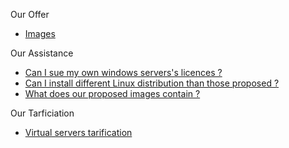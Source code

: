 
Our Offer                                                          
                                                                      
*   [Images](https://support.cloudwatt.com/kb/images.html)                
                         
Our Assistance                                                            
                                                                      
*   [Can I sue my own windows servers's licences ?](https://support.cloudwatt.com/kb/faq/serveurs-cloud/puis-je-utiliser-mes-propres-licences-windows-server.html)                              
*   [Can I install different Linux distribution than those proposed ?](https://support.cloudwatt.com/kb/faq/serveurs-cloud/puis-je-installer-des-versions-de-distribution-linux-differentes-de-celles-qui-sont-proposees.html)          
*   [What does our proposed images contain ?](https://support.cloudwatt.com/kb/faq/serveurs-cloud/que-contiennent-les-images-fournies-par-cloudwatt.html)    

Our Tarficiation                                                            
                                                                      
*   [Virtual servers tarification](https://www.cloudwatt.com/fr/produits/tarifs.html#serveurs)
